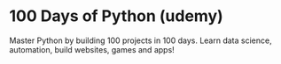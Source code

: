 # 100 Days of Python (udemy)
Master Python by building 100 projects in 100 days. Learn data science, automation, build websites, games and apps!
